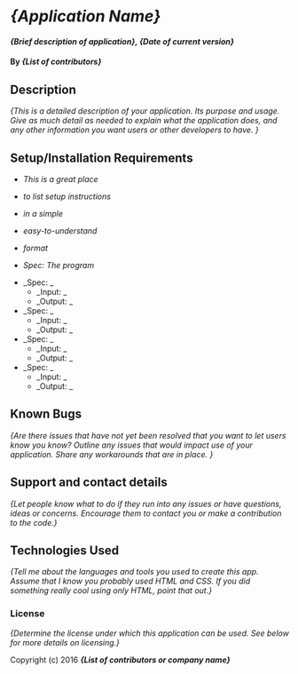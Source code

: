 # _{Application Name}_

#### _{Brief description of application}, {Date of current version}_

#### By _**{List of contributors}**_

## Description

_{This is a detailed description of your application. Its purpose and usage.  Give as much detail as needed to explain what the application does, and any other information you want users or other developers to have. }_

## Setup/Installation Requirements

* _This is a great place_
* _to list setup instructions_
* _in a simple_
* _easy-to-understand_
* _format_

 * _Spec: The program_

 <!-- [insert what each simple function that this program does one at a time, FOR EXAMPLE "takes user input", "displays input on screen" "concatenates user input", etc. Should be in the form of overly simplified steps. THE POINT IS: a spec is a step that your program takes so you can do little things to make sure parts of it are working before you immediately overcomplicate it like I do. ]  -->

<!--  first we should get it to work in the console like we were doing before. Next, we should make it spit venom on the screen at the user. Then we gradually add to it until we meet the requirements. Don't copy paste data. We need to understand these concepts because otherwise, the future will be absolute Hell, you won't understand, and they will make you drop out (temporarily(?)). So make sure your understanding of every. little. lesson. is crystal clear so you don't "die".-->
* _Spec: _
  * _Input: _
  * _Output: _
* _Spec: _
  * _Input: _
  * _Output: _
* _Spec: _
  * _Input: _
  * _Output: _
* _Spec: _
  * _Input: _
  * _Output: _

## Known Bugs

_{Are there issues that have not yet been resolved that you want to let users know you know?  Outline any issues that would impact use of your application.  Share any workarounds that are in place. }_

## Support and contact details

_{Let people know what to do if they run into any issues or have questions, ideas or concerns.  Encourage them to contact you or make a contribution to the code.}_

## Technologies Used

_{Tell me about the languages and tools you used to create this app. Assume that I know you probably used HTML and CSS. If you did something really cool using only HTML, point that out.}_

### License

*{Determine the license under which this application can be used.  See below for more details on licensing.}*

Copyright (c) 2016 **_{List of contributors or company name}_**
